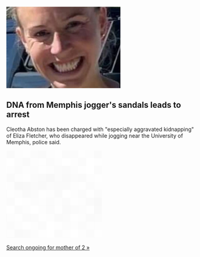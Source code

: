 
![DNA from Memphis jogger's sandals leads to arrest](./20220905115722.png)
## DNA from Memphis jogger's sandals leads to arrest

Cleotha Abston has been charged with "especially aggravated kidnapping" of Eliza Fletcher, who disappeared while jogging near the University of Memphis, police said.

![pic](../square_bg.png)

[Search ongoing for mother of 2  »](https://www.yahoo.com/news/man-charged-kidnapping-missing-memphis-122918508.html)
